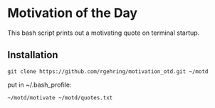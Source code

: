 Motivation of the Day
===================

This bash script prints out a motivating quote on terminal startup.

Installation
------------

```
git clone https://github.com/rgehring/motivation_otd.git ~/motd
```

put in ~/.bash_profile: 

```
~/motd/motivate ~/motd/quotes.txt
```


